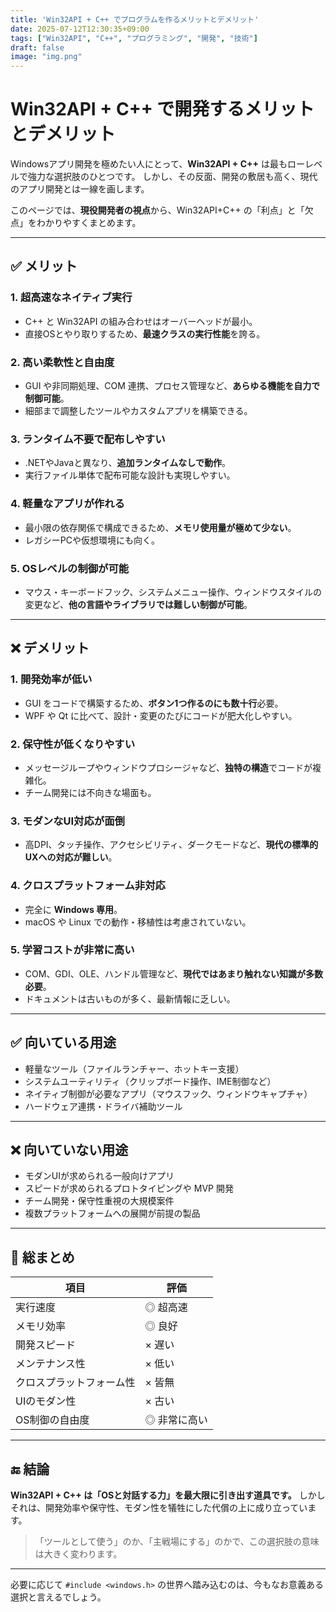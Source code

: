 ```yaml
---
title: 'Win32API + C++ でプログラムを作るメリットとデメリット'
date: 2025-07-12T12:30:35+09:00
tags: ["Win32API", "C++", "プログラミング", "開発", "技術"]
draft: false
image: "img.png"
---
```


# Win32API + C++ で開発するメリットとデメリット

Windowsアプリ開発を極めたい人にとって、**Win32API + C++** は最もローレベルで強力な選択肢のひとつです。
しかし、その反面、開発の敷居も高く、現代のアプリ開発とは一線を画します。

このページでは、**現役開発者の視点**から、Win32API+C++ の「利点」と「欠点」をわかりやすくまとめます。

---

## ✅ メリット

### 1. 超高速なネイティブ実行

* C++ と Win32API の組み合わせはオーバーヘッドが最小。
* 直接OSとやり取りするため、**最速クラスの実行性能**を誇る。

### 2. 高い柔軟性と自由度

* GUI や非同期処理、COM 連携、プロセス管理など、**あらゆる機能を自力で制御可能**。
* 細部まで調整したツールやカスタムアプリを構築できる。

### 3. ランタイム不要で配布しやすい

* .NETやJavaと異なり、**追加ランタイムなしで動作**。
* 実行ファイル単体で配布可能な設計も実現しやすい。

### 4. 軽量なアプリが作れる

* 最小限の依存関係で構成できるため、**メモリ使用量が極めて少ない**。
* レガシーPCや仮想環境にも向く。

### 5. OSレベルの制御が可能

* マウス・キーボードフック、システムメニュー操作、ウィンドウスタイルの変更など、**他の言語やライブラリでは難しい制御が可能**。

---

## ❌ デメリット

### 1. 開発効率が低い

* GUI をコードで構築するため、**ボタン1つ作るのにも数十行**必要。
* WPF や Qt に比べて、設計・変更のたびにコードが肥大化しやすい。

### 2. 保守性が低くなりやすい

* メッセージループやウィンドウプロシージャなど、**独特の構造**でコードが複雑化。
* チーム開発には不向きな場面も。

### 3. モダンなUI対応が面倒

* 高DPI、タッチ操作、アクセシビリティ、ダークモードなど、**現代の標準的UXへの対応が難しい**。

### 4. クロスプラットフォーム非対応

* 完全に **Windows 専用**。
* macOS や Linux での動作・移植性は考慮されていない。

### 5. 学習コストが非常に高い

* COM、GDI、OLE、ハンドル管理など、**現代ではあまり触れない知識が多数必要**。
* ドキュメントは古いものが多く、最新情報に乏しい。

---

## ✅ 向いている用途

* 軽量なツール（ファイルランチャー、ホットキー支援）
* システムユーティリティ（クリップボード操作、IME制御など）
* ネイティブ制御が必要なアプリ（マウスフック、ウィンドウキャプチャ）
* ハードウェア連携・ドライバ補助ツール

---

## ❌ 向いていない用途

* モダンUIが求められる一般向けアプリ
* スピードが求められるプロトタイピングや MVP 開発
* チーム開発・保守性重視の大規模案件
* 複数プラットフォームへの展開が前提の製品

---

## 📝 総まとめ

| 項目           | 評価      |
| ------------ | ------- |
| 実行速度         | ◎ 超高速   |
| メモリ効率        | ◎ 良好    |
| 開発スピード       | × 遅い    |
| メンテナンス性      | × 低い    |
| クロスプラットフォーム性 | × 皆無    |
| UIのモダン性      | × 古い    |
| OS制御の自由度     | ◎ 非常に高い |

---

## 🔚 結論

**Win32API + C++ は「OSと対話する力」を最大限に引き出す道具です。**
しかしそれは、開発効率や保守性、モダン性を犠牲にした代償の上に成り立っています。

> 「ツールとして使う」のか、「主戦場にする」のかで、この選択肢の意味は大きく変わります。

---

必要に応じて `#include <windows.h>` の世界へ踏み込むのは、今もなお意義ある選択と言えるでしょう。
